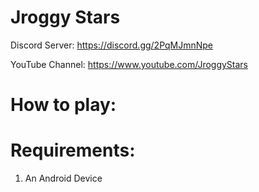 # Jroggy Stars
Discord Server: https://discord.gg/2PqMJmnNpe

YouTube Channel: https://www.youtube.com/JroggyStars

# How to play:

# Requirements:
1. An Android Device
